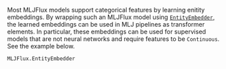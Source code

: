 Most MLJFlux models support categorical features by learning enitity embeddings. By
wrapping such an MLJFlux model using [`EntityEmbedder`](@ref), the learned embeddings can
be used in MLJ pipelines as transformer elements. In particular, these embeddings can be
used for supervised models that are not neural networks and require features to be
`Continuous`. See the example below.

```@docs
MLJFlux.EntityEmbedder
```
